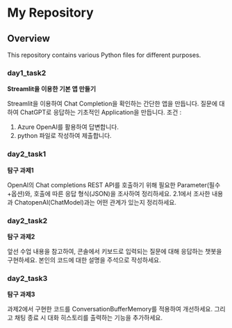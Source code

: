 # My Repository

## Overview
This repository contains various Python files for different purposes.

### day1_task2
**Streamlit을 이용한 기본 앱 만들기**

Streamlit을 이용하여 Chat Completion을 확인하는 간단한 앱을 만듭니다.
질문에 대하여 ChatGPT로 응답하는 기초적인 Application을 만듭니다.
조건 :
1. Azure OpenAI를 활용하여 답변합니다.
2. python 파일로 작성하여 제출합니다.

### day2_task1
**탐구 과제1**

OpenAl의 Chat completions REST API를 호출하기 위해 필요한 Parameter(필수+옵션)와, 호출에 따른 응답 형식(JSON)을 조사하여 
정리하세요.
2.1에서 조사한 내용과 ChatopenAl(ChatModel)과는 어떤 관계가 있는지 정리하세요.

### day2_task2
**탐구 과제2**

앞선 수업 내용을 참고하여, 콘솔에서 키보드로 입력되는 질문에 대해 응답하는 챗봇을 구현하세요. 본인의 코드에 대한 설명을 주석으로 작성하세요.

### day2_task3
**탐구 과제3**

과제2에서 구현한 코드를 ConversationBufferMemory를 적용하여 개선하세요.
그리고 채팅 종료 시 대화 히스토리를 출력하는 기능을 추가하세요.
